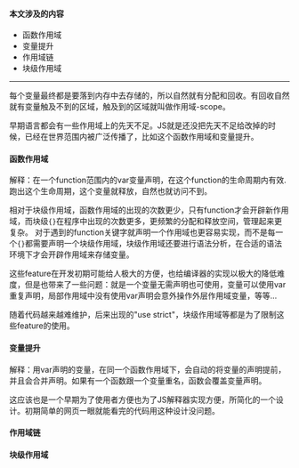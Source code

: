 #### 本文涉及的内容
* 函数作用域
* 变量提升
* 作用域链
* 块级作用域

----

每个变量最终都是要落到内存中去存储的，所以自然就有分配和回收。有回收自然就有变量触及不到的区域，触及到的区域就叫做作用域-scope。

早期语言都会有一些作用域上的先天不足。JS就是还没把先天不足给改掉的时候，已经在世界范围内被广泛传播了，比如这个函数作用域和变量提升。

#### 函数作用域
解释：在一个function范围内的var变量声明，在这个function的生命周期内有效.跑出这个生命周期，这个变量就释放，自然也就访问不到。

相对于块级作用域，函数作用域的出现的次数更少，只有function才会开辟新作用域，而块级`{}`在程序中出现的次数更多，更频繁的分配和释放空间，管理起来更复杂。
对于遇到的function关键字就声明一个作用域也更容易实现，而不是每一个`{}`都需要声明一个块级作用域，块级作用域还要进行语法分析，在合适的语法环境下才会开辟作用域来存储变量。

这些feature在开发初期可能给人极大的方便，也给编译器的实现以极大的降低难度，但是也带来了一些问题：就是一个变量无需声明也可使用，变量可以使用var重复声明，局部作用域中没有使用var声明会意外操作外层作用域变量，等等...

随着代码越来越难维护，后来出现的"use strict"，块级作用域等都是为了限制这些feature的使用。

#### 变量提升
解释：用var声明的变量，在同一个函数作用域下，会自动的将变量的声明提前，并且会合并声明。如果有一个函数跟一个变量重名，函数会覆盖变量声明。

这应该也是一个早期为了使用者方便也为了JS解释器实现方便，所简化的一个设计。初期简单的网页一眼就能看完的代码用这种设计没问题。

#### 作用域链

#### 块级作用域
